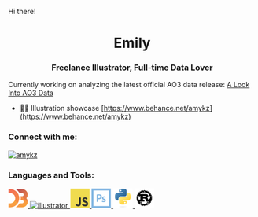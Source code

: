 Hi there! <h1 align="center">Emily</h1>
<h3 align="center">Freelance Illustrator, Full-time Data Lover</h3>

Currently working on analyzing the latest official AO3 data release: [A Look Into AO3 Data](https://amecreate.github.io/ao3-data-vis)

- 👨‍💻 Illustration showcase [https://www.behance.net/amykz](https://www.behance.net/amykz)

<h3 align="left">Connect with me:</h3>
<p align="left">
<a href="https://www.behance.net/amykz" target="blank"><img align="center" src="https://cdn.jsdelivr.net/npm/simple-icons@3.0.1/icons/behance.svg" alt="amykz" height="30" width="40" /></a>
</p>

<h3 align="left">Languages and Tools:</h3>
<p align="left"> <a href="https://d3js.org/" target="_blank"> <img src="https://raw.githubusercontent.com/devicons/devicon/master/icons/d3js/d3js-original.svg" alt="d3js" width="40" height="40"/> </a> <a href="https://www.adobe.com/in/products/illustrator.html" target="_blank"> <img src="https://www.vectorlogo.zone/logos/adobe_illustrator/adobe_illustrator-icon.svg" alt="illustrator" width="40" height="40"/> </a> <a href="https://developer.mozilla.org/en-US/docs/Web/JavaScript" target="_blank"> <img src="https://raw.githubusercontent.com/devicons/devicon/master/icons/javascript/javascript-original.svg" alt="javascript" width="40" height="40"/> </a> <a href="https://www.photoshop.com/en" target="_blank"> <img src="https://raw.githubusercontent.com/devicons/devicon/master/icons/photoshop/photoshop-line.svg" alt="photoshop" width="40" height="40"/> </a> <a href="https://www.python.org" target="_blank"> <img src="https://raw.githubusercontent.com/devicons/devicon/master/icons/python/python-original.svg" alt="python" width="40" height="40"/> </a> <a href="https://www.rust-lang.org" target="_blank"> <img src="https://raw.githubusercontent.com/devicons/devicon/master/icons/rust/rust-plain.svg" alt="rust" width="40" height="40"/> </a> </p>

